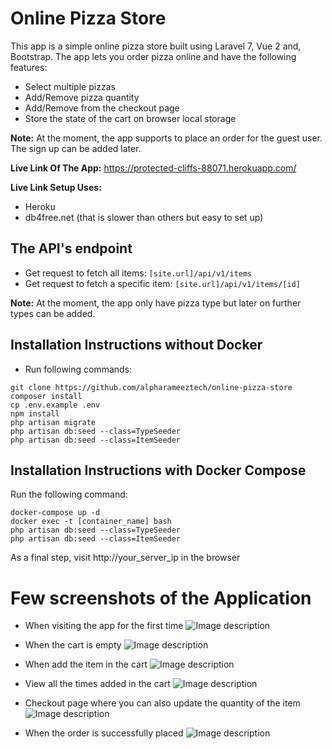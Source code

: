 # Online Pizza Store
This app is a simple online pizza store built using Laravel 7, Vue 2 and, Bootstrap.
The app lets you order pizza online and have the following features:
 
- Select multiple pizzas
- Add/Remove pizza quantity
- Add/Remove from the checkout page
- Store the state of the cart on browser local storage
 
 **Note:** At the moment, the app supports to place an order for the guest user. The sign up can be added later.

**Live Link Of The App:** https://protected-cliffs-88071.herokuapp.com/

**Live Link Setup Uses:**
- Heroku
- db4free.net (that is slower than others but easy to set up)

## The API's endpoint

- Get request to fetch all items: ```[site.url]/api/v1/items```
- Get request to fetch a specific item: ```[site.url]/api/v1/items/[id]```

 **Note:** At the moment, the app only have pizza type but later on further types can be added.

## Installation Instructions without Docker

- Run following commands:
```
git clone https://github.com/alpharameeztech/online-pizza-store
composer install
cp .env.example .env
npm install
php artisan migrate
php artisan db:seed --class=TypeSeeder
php artisan db:seed --class=ItemSeeder
```

## Installation Instructions with Docker Compose

Run the following command:  

```
docker-compose up -d
docker exec -t [container_name] bash
php artisan db:seed --class=TypeSeeder
php artisan db:seed --class=ItemSeeder
```
As a final step, visit http://your_server_ip in the browser

# Few screenshots of the Application

- When visiting the app for the first time
![Image description](https://ecatalog.s3-ap-southeast-1.amazonaws.com/resources/Screenshot+from+2020-06-28+22-42-55.png)

- When the cart is empty
![Image description](https://ecatalog.s3-ap-southeast-1.amazonaws.com/resources/Screenshot+from+2020-06-28+23-14-56.png)

- When add the item in the cart
![Image description](https://ecatalog.s3-ap-southeast-1.amazonaws.com/resources/Screenshot+from+2020-06-28+22-43-15.png)

- View all the times added in the cart
![Image description](https://ecatalog.s3-ap-southeast-1.amazonaws.com/resources/Screenshot+from+2020-06-28+23-06-20.png)

- Checkout page where you can also update the quantity of the item
![Image description](https://ecatalog.s3-ap-southeast-1.amazonaws.com/resources/Screenshot+from+2020-06-28+23-06-52.png)

- When the order is successfully placed
![Image description](https://ecatalog.s3-ap-southeast-1.amazonaws.com/resources/Screenshot+from+2020-06-28+23-12-20.png)

